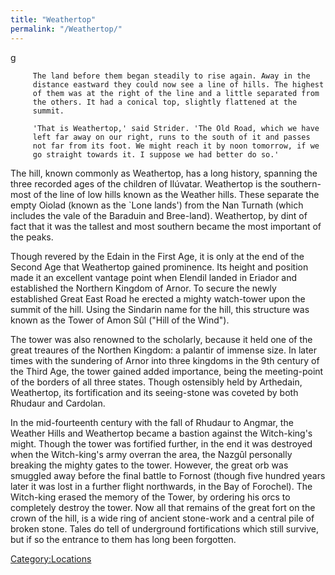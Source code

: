 ```yaml
---
title: "Weathertop"
permalink: "/Weathertop/"
---
```


<nowiki>g

`     The land before them began steadily to rise again. Away in the`
`     distance eastward they could now see a line of hills. The highest`
`     of them was at the right of the line and a little separated from`
`     the others. It had a conical top, slightly flattened at the`
`     summit.`

`     'That is Weathertop,' said Strider. 'The Old Road, which we have`
`     left far away on our right, runs to the south of it and passes`
`     not far from its foot. We might reach it by noon tomorrow, if we`
`     go straight towards it. I suppose we had better do so.'`

</pre>

The hill, known commonly as Weathertop, has a long history, spanning the
three recorded ages of the children of Ilúvatar. Weathertop is the
southern- most of the line of low hills known as the Weather hills.
These separate the empty Oiolad (known as the \`Lone lands') from the
Nan Turnath (which includes the vale of the Baraduin and Bree-land).
Weathertop, by dint of fact that it was the tallest and most southern
became the most important of the peaks.

Though revered by the Edain in the First Age, it is only at the end of
the Second Age that Weathertop gained prominence. Its height and
position made it an excellent vantage point when Elendil landed in
Eriador and established the Northern Kingdom of Arnor. To secure the
newly established Great East Road he erected a mighty watch-tower upon
the summit of the hill. Using the Sindarin name for the hill, this
structure was known as the Tower of Amon Sûl ("Hill of the Wind").

The tower was also renowned to the scholarly, because it held one of the
great treaures of the Northen Kingdom: a palantir of immense size. In
later times with the sundering of Arnor into three kingdoms in the 9th
century of the Third Age, the tower gained added importance, being the
meeting-point of the borders of all three states. Though ostensibly held
by Arthedain, Weathertop, its fortification and its seeing-stone was
coveted by both Rhudaur and Cardolan.

In the mid-fourteenth century with the fall of Rhudaur to Angmar, the
Weather Hills and Weathertop became a bastion against the Witch-king's
might. Though the tower was fortified further, in the end it was
destroyed when the Witch-king's army overran the area, the Nazgûl
personally breaking the mighty gates to the tower. However, the great
orb was smuggled away before the final battle to Fornost (though five
hundred years later it was lost in a further flight northwards, in the
Bay of Forochel). The Witch-king erased the memory of the Tower, by
ordering his orcs to completely destroy the tower. Now all that remains
of the great fort on the crown of the hill, is a wide ring of ancient
stone-work and a central pile of broken stone. Tales do tell of
underground fortifications which still survive, but if so the entrance
to them has long been forgotten.

[Category:Locations](Category:Locations "wikilink")